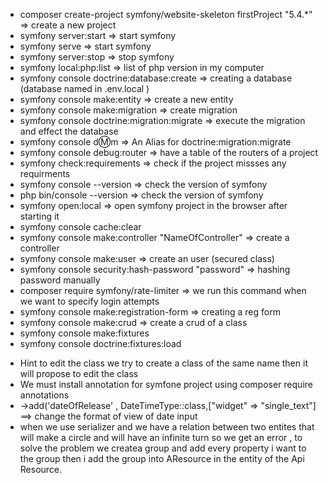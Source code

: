 - composer create-project symfony/website-skeleton firstProject "5.4.*"     => create a new project
- symfony server:start  => start symfony
- symfony serve  => start symfony
- symfony server:stop => stop symfony
- symfony local:php:list  => list of php version in my computer
- symfony console doctrine:database:create  => creating a database (database named in .env.local )
- symfony console make:entity  => create a new entity 
- symfony console make:migration => create migration 
- symfony console doctrine:migration:migrate  => execute the migration and effect the database
- symfony console dⓂ️m => An Alias for doctrine:migration:migrate
- symfony console debug:router => have a table of the routers of a project
- symfony check:requirements => check if the project missses any requirments
- symfony console --version => check the version of symfony
- php bin/console --version => check the version of symfony
- symfony open:local => open symfony project in the browser after starting it
- symfony console cache:clear
- symfony console make:controller "NameOfController" => create a controller
- symfony console make:user => create an user (secured class)
- symfony console security:hash-password "password"  => hashing password manually
- composer require symfony/rate-limiter => we run this command when we want to specify login attempts 
- symfony console make:registration-form => creating a reg form 
- symfony console make:crud  => create a crud of a class
- symfony console make:fixtures
- symfony console doctrine:fixtures:load




* Hint to edit the class we try to create a class of the same name then it will propose to edit the class
* We must install annotation for symfone project using composer require annotations
* ->add('dateOfRelease' , DateTimeType::class,["widget" => "single_text"] ==> change the format of view of date input
* when we use serializer and we have a relation between two entites that will make a circle and will have an infinite turn so we get an error ,
    to solve the problem we createa group and add every property i want to the group then i add the group into AResource in the entity of the Api Resource.